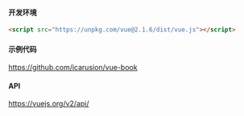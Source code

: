 #### 开发环境

```html
<script src="https://unpkg.com/vue@2.1.6/dist/vue.js"></script>
```

#### 示例代码

https://github.com/icarusion/vue-book

#### API

https://vuejs.org/v2/api/